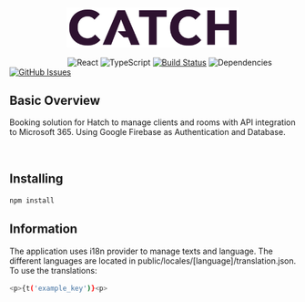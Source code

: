 <p align="center"><img width=60% src="https://github.com/catchgit/hatch_booking/blob/main/media/catch.png"></p>

&nbsp;&nbsp;&nbsp;&nbsp;&nbsp;&nbsp;&nbsp;&nbsp;&nbsp;&nbsp;&nbsp;&nbsp;&nbsp;&nbsp;&nbsp;&nbsp;&nbsp;&nbsp;&nbsp;&nbsp;&nbsp;&nbsp;&nbsp;&nbsp;&nbsp;
![React](https://img.shields.io/badge/react-v18-blue.svg)
![TypeScript](https://img.shields.io/badge/typescript-v4.9+-blue.svg)
[![Build Status](https://api.travis-ci.com/catchgit/hatch_booking.svg?branch=main)](https://travis-ci.org/catchgit/hatch_booking)
![Dependencies](https://img.shields.io/badge/dependencies-up%20to%20date-brightgreen.svg)
[![GitHub Issues](https://img.shields.io/github/issues/catchgit/hatch_booking.svg)](https://github.com/catchgit/hatch_booking/issues)

## Basic Overview

Booking solution for Hatch to manage clients and rooms with API integration to Microsoft 365. Using Google Firebase as Authentication and Database.

<br>

## Installing

```bash
npm install
```

## Information

The application uses i18n provider to manage texts and language. The different languages are located in public/locales/[language]/translation.json. To use the translations:
```bash
<p>{t('example_key')}<p>
```